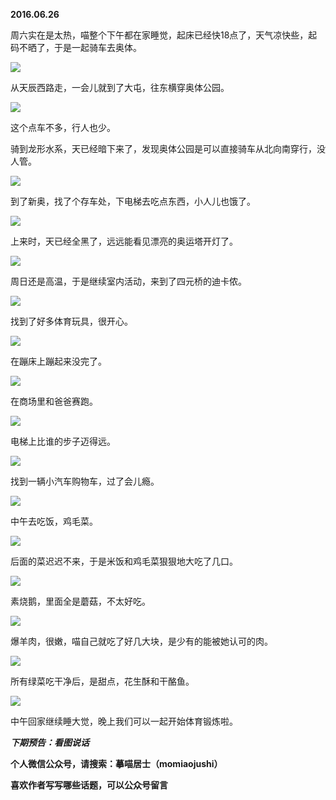
          
            
**2016.06.26**

周六实在是太热，喵整个下午都在家睡觉，起床已经快18点了，天气凉快些，起码不晒了，于是一起骑车去奥体。




![](img/51001-ff6894c72b2f83b4.jpg)




从天辰西路走，一会儿就到了大屯，往东横穿奥体公园。




![](img/51001-328df7e9509654f7.jpg)




这个点车不多，行人也少。

骑到龙形水系，天已经暗下来了，发现奥体公园是可以直接骑车从北向南穿行，没人管。




![](img/51001-2a995d39f19f7ec2.jpg)




到了新奥，找了个存车处，下电梯去吃点东西，小人儿也饿了。




![](img/51001-761864ad59942406.jpg)




上来时，天已经全黑了，远远能看见漂亮的奥运塔开灯了。




![](img/51001-22e6e54aed086f0a.jpg)




周日还是高温，于是继续室内活动，来到了四元桥的迪卡侬。




![](img/51001-e8412b30bc393a2a.jpg)




找到了好多体育玩具，很开心。




![](img/51001-cfdd3f6bf5fedbbb.jpg)




在蹦床上蹦起来没完了。




![](img/51001-6fac3fbaf3b5bb49.jpg)




在商场里和爸爸赛跑。




![](img/51001-f7ef3b4516f2203c.jpg)




电梯上比谁的步子迈得远。




![](img/51001-e6cde9473d7f3037.jpg)




找到一辆小汽车购物车，过了会儿瘾。




![](img/51001-69c973b5c88647d9.jpg)




中午去吃饭，鸡毛菜。




![](img/51001-5113f1e0686e0d1f.jpg)




后面的菜迟迟不来，于是米饭和鸡毛菜狠狠地大吃了几口。




![](img/51001-e47fb5380e8ba3ab.jpg)




素烧鹅，里面全是蘑菇，不太好吃。




![](img/51001-1cb8c99f96fb0737.jpg)




爆羊肉，很嫩，喵自己就吃了好几大块，是少有的能被她认可的肉。




![](img/51001-246e57a60bcae323.jpg)




所有绿菜吃干净后，是甜点，花生酥和干酪鱼。




![](img/51001-a74a3dfafa04ac79.jpg)




中午回家继续睡大觉，晚上我们可以一起开始体育锻炼啦。


***下期预告：看图说话***


**个人微信公众号，请搜索：摹喵居士（momiaojushi）**

**喜欢作者写写哪些话题，可以公众号留言**

          
        